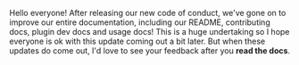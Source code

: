 Hello everyone! After releasing our new code of conduct, we've gone on to improve our entire documentation, including our README, contributing docs, plugin dev docs and usage docs! This is a huge undertaking so I hope everyone is ok with this update coming out a bit later. But when these updates do come out, I'd love to see your feedback after you **read the docs**.
